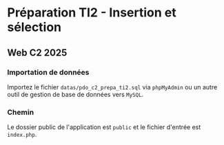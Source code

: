 # Préparation TI2 - Insertion et sélection

## Web C2 2025

### Importation de données

Importez le fichier `datas/pdo_c2_prepa_ti2.sql` via `phpMyAdmin` ou un autre outil de gestion de base de données vers `MySQL`.

### Chemin

Le dossier public de l'application est `public` et le fichier d'entrée est `index.php`.
